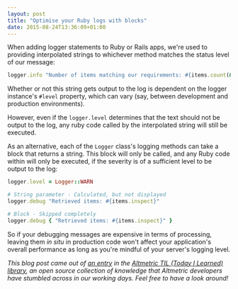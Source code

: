 ```yaml
---
layout: post
title: "Optimise your Ruby logs with blocks"
date: 2015-08-24T13:36:09+01:00
---
```


When adding logger statements to Ruby or Rails apps, we're used to providing interpolated strings to whichever method matches the status level of our message:

```ruby
logger.info "Number of items matching our requirements: #{items.count(&:valid?)}"
```

Whether or not this string gets output to the log is dependent on the logger instance's `#level` property, which can vary (say, between development and production environments).

However, even if the `logger.level` determines that the text should not be output to the log, any ruby code called by the interpolated string will still be executed.

As an alternative, each of the `Logger` class's logging methods can take a block that returns a string. This block will only be called, and any Ruby code within will only be executed, if the severity is of a sufficient level to be output to the log:

```ruby
logger.level = Logger::WARN

# String parameter - Calculated, but not displayed
logger.debug "Retrieved items: #{items.inspect}"

# Block - Skipped completely
logger.debug { "Retrieved items: #{items.inspect}" }
```

So if your debugging messages are expensive in terms of processing, leaving them _in situ_ in production code won't affect your application's overall performance as long as you're mindful of your server's logging level.

_This blog post came out of [an entry][til-log] in the [Altmetric TIL (Today I Learned) library][til], an open source collection of knowledge that Altmetric developers have stumbled across in our working days. Feel free to have a look around!_


[til]: https://github.com/altmetric/til
[til-log]: https://github.com/altmetric/til/blob/master/ruby/logger_blocks.md
